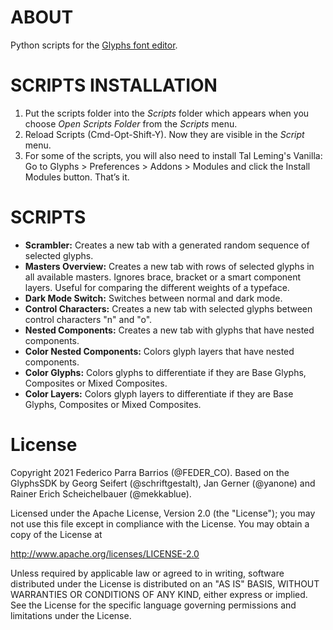 # ABOUT

Python scripts for the [Glyphs font editor](http://glyphsapp.com/).

# SCRIPTS INSTALLATION

1. Put the scripts folder into the *Scripts* folder which appears when you choose *Open Scripts Folder* from the *Scripts* menu. 
2. Reload Scripts (Cmd-Opt-Shift-Y). Now they are visible in the *Script* menu. 
3. For some of the scripts, you will also need to install Tal Leming's Vanilla: Go to Glyphs > Preferences > Addons > Modules and click the Install Modules button. That’s it.

# SCRIPTS

* **Scrambler:** Creates a new tab with a generated random sequence of selected glyphs.
* **Masters Overview:** Creates a new tab with rows of selected glyphs in all available masters. Ignores brace, bracket or a smart component layers. Useful for comparing the different weights of a typeface.
* **Dark Mode Switch:** Switches between normal and dark mode.
* **Control Characters:** Creates a new tab with selected glyphs between control characters "n" and "o".
* **Nested Components:** Creates a new tab with glyphs that have nested components.
* **Color Nested Components:** Colors glyph layers that have nested components.
* **Color Glyphs:** Colors glyphs to differentiate if they are Base Glyphs, Composites or Mixed Composites.
* **Color Layers:** Colors glyph layers to differentiate if they are Base Glyphs, Composites or Mixed Composites.

# License

Copyright 2021 Federico Parra Barrios (@FEDER_CO).
Based on the GlyphsSDK by Georg Seifert (@schriftgestalt), Jan Gerner (@yanone) and Rainer Erich Scheichelbauer (@mekkablue).

Licensed under the Apache License, Version 2.0 (the "License");
you may not use this file except in compliance with the License.
You may obtain a copy of the License at

http://www.apache.org/licenses/LICENSE-2.0

Unless required by applicable law or agreed to in writing, software
distributed under the License is distributed on an "AS IS" BASIS,
WITHOUT WARRANTIES OR CONDITIONS OF ANY KIND, either express or implied.
See the License for the specific language governing permissions and
limitations under the License.
